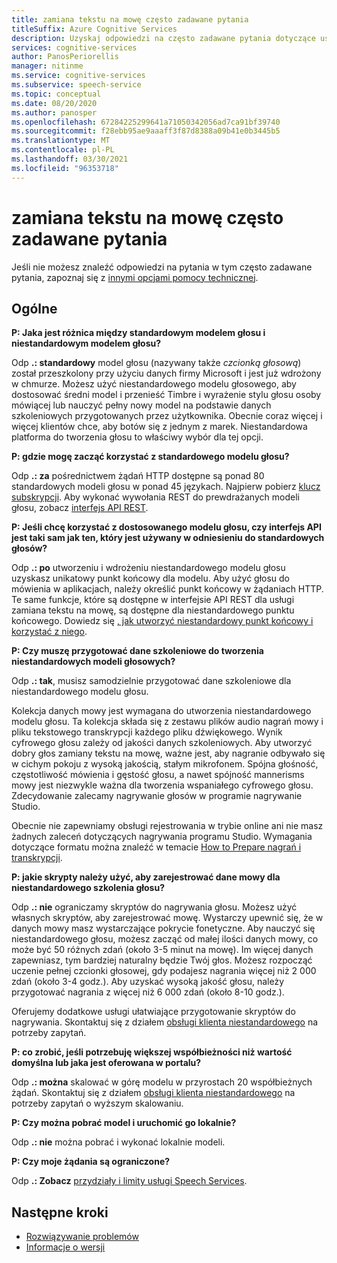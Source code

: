 ```yaml
---
title: zamiana tekstu na mowę często zadawane pytania
titleSuffix: Azure Cognitive Services
description: Uzyskaj odpowiedzi na często zadawane pytania dotyczące usługi zamiana tekstu na mowę.
services: cognitive-services
author: PanosPeriorellis
manager: nitinme
ms.service: cognitive-services
ms.subservice: speech-service
ms.topic: conceptual
ms.date: 08/20/2020
ms.author: panosper
ms.openlocfilehash: 67284225299641a71050342056ad7ca91bf39740
ms.sourcegitcommit: f28ebb95ae9aaaff3f87d8388a09b41e0b3445b5
ms.translationtype: MT
ms.contentlocale: pl-PL
ms.lasthandoff: 03/30/2021
ms.locfileid: "96353718"
---
```

# <a name="text-to-speech-frequently-asked-questions"></a>zamiana tekstu na mowę często zadawane pytania

Jeśli nie możesz znaleźć odpowiedzi na pytania w tym często zadawane pytania, zapoznaj się z [innymi opcjami pomocy technicznej](../cognitive-services-support-options.md?context=%2fazure%2fcognitive-services%2fspeech-service%2fcontext%2fcontext%253fcontext%253d%2fazure%2fcognitive-services%2fspeech-service%2fcontext%2fcontext).

## <a name="general"></a>Ogólne

**P: Jaka jest różnica między standardowym modelem głosu i niestandardowym modelem głosu?**

Odp **.: standardowy** model głosu (nazywany także _czcionką głosową_) został przeszkolony przy użyciu danych firmy Microsoft i jest już wdrożony w chmurze. Możesz użyć niestandardowego modelu głosowego, aby dostosować średni model i przenieść Timbre i wyrażenie stylu głosu osoby mówiącej lub nauczyć pełny nowy model na podstawie danych szkoleniowych przygotowanych przez użytkownika. Obecnie coraz więcej i więcej klientów chce, aby botów się z jednym z marek. Niestandardowa platforma do tworzenia głosu to właściwy wybór dla tej opcji.

**P: gdzie mogę zacząć korzystać z standardowego modelu głosu?**

Odp **.: za** pośrednictwem żądań HTTP dostępne są ponad 80 standardowych modeli głosu w ponad 45 językach. Najpierw pobierz [klucz subskrypcji](./overview.md#try-the-speech-service-for-free). Aby wykonać wywołania REST do prewdrażanych modeli głosu, zobacz [interfejs API REST](./overview.md#reference-docs).

**P: Jeśli chcę korzystać z dostosowanego modelu głosu, czy interfejs API jest taki sam jak ten, który jest używany w odniesieniu do standardowych głosów?**

Odp **.: po** utworzeniu i wdrożeniu niestandardowego modelu głosu uzyskasz unikatowy punkt końcowy dla modelu. Aby użyć głosu do mówienia w aplikacjach, należy określić punkt końcowy w żądaniach HTTP. Te same funkcje, które są dostępne w interfejsie API REST dla usługi zamiana tekstu na mowę, są dostępne dla niestandardowego punktu końcowego. Dowiedz się [, jak utworzyć niestandardowy punkt końcowy i korzystać z niego](./how-to-custom-voice-create-voice.md#create-and-use-a-custom-voice-endpoint).

**P: Czy muszę przygotować dane szkoleniowe do tworzenia niestandardowych modeli głosowych?**

Odp **.: tak**, musisz samodzielnie przygotować dane szkoleniowe dla niestandardowego modelu głosu.

Kolekcja danych mowy jest wymagana do utworzenia niestandardowego modelu głosu. Ta kolekcja składa się z zestawu plików audio nagrań mowy i pliku tekstowego transkrypcji każdego pliku dźwiękowego. Wynik cyfrowego głosu zależy od jakości danych szkoleniowych. Aby utworzyć dobry głos zamiany tekstu na mowę, ważne jest, aby nagranie odbywało się w cichym pokoju z wysoką jakością, stałym mikrofonem. Spójna głośność, częstotliwość mówienia i gęstość głosu, a nawet spójność mannerisms mowy jest niezwykle ważna dla tworzenia wspaniałego cyfrowego głosu. Zdecydowanie zalecamy nagrywanie głosów w programie nagrywanie Studio.

Obecnie nie zapewniamy obsługi rejestrowania w trybie online ani nie masz żadnych zaleceń dotyczących nagrywania programu Studio. Wymagania dotyczące formatu można znaleźć w temacie [How to Prepare nagrań i transkrypcji](./how-to-custom-voice-create-voice.md).

**P: jakie skrypty należy użyć, aby zarejestrować dane mowy dla niestandardowego szkolenia głosu?**

Odp **.: nie** ograniczamy skryptów do nagrywania głosu. Możesz użyć własnych skryptów, aby zarejestrować mowę. Wystarczy upewnić się, że w danych mowy masz wystarczające pokrycie fonetyczne. Aby nauczyć się niestandardowego głosu, możesz zacząć od małej ilości danych mowy, co może być 50 różnych zdań (około 3-5 minut na mowę). Im więcej danych zapewniasz, tym bardziej naturalny będzie Twój głos. Możesz rozpocząć uczenie pełnej czcionki głosowej, gdy podajesz nagrania więcej niż 2 000 zdań (około 3-4 godz.). Aby uzyskać wysoką jakość głosu, należy przygotować nagrania z więcej niż 6 000 zdań (około 8-10 godz.).

Oferujemy dodatkowe usługi ułatwiające przygotowanie skryptów do nagrywania. Skontaktuj się z działem [obsługi klienta niestandardowego](mailto:customvoice@microsoft.com?subject=Inquiries%20about%20scripts%20generation%20for%20Custom%20Voice%20creation) na potrzeby zapytań.

**P: co zrobić, jeśli potrzebuję większej współbieżności niż wartość domyślna lub jaka jest oferowana w portalu?**

Odp **.: można** skalować w górę modelu w przyrostach 20 współbieżnych żądań. Skontaktuj się z działem [obsługi klienta niestandardowego](mailto:customvoice@microsoft.com?subject=Inquiries%20about%20scripts%20generation%20for%20Custom%20Voice%20creation) na potrzeby zapytań o wyższym skalowaniu.

**P: Czy można pobrać model i uruchomić go lokalnie?**

Odp **.: nie** można pobrać i wykonać lokalnie modeli.

**P: Czy moje żądania są ograniczone?**

Odp **.: Zobacz** [przydziały i limity usługi Speech Services](speech-services-quotas-and-limits.md).

## <a name="next-steps"></a>Następne kroki

- [Rozwiązywanie problemów](troubleshooting.md)
- [Informacje o wersji](releasenotes.md)